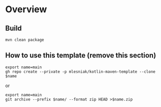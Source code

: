 # Overview

## Build

    mvn clean package

## How to use this template (remove this section)

    export name=main
    gh repo create --private -p mlesniak/kotlin-maven-template --clone $name

or

    export name=main
    git archive --prefix $name/ --format zip HEAD >$name.zip
